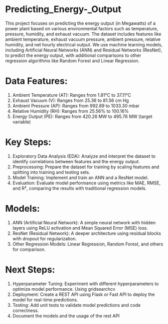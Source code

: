 # Predicting_Energy-_Output
This project focuses on predicting the energy output (in Megawatts) of a power plant based on various environmental factors such as temperature, pressure, humidity, and exhaust vacuum. The dataset includes features like ambient temperature, exhaust vacuum pressure, ambient pressure, relative humidity, and net hourly electrical output. We use machine learning models, including Artificial Neural Networks (ANN) and Residual Networks (ResNet), to predict the energy output, with additional comparisons to other regression algorithms like Random Forest and Linear Regression.

# Data Features:
1. Ambient Temperature (AT): Ranges from 1.81°C to 37.11°C
2. Exhaust Vacuum (V): Ranges from 25.36 to 81.56 cm Hg
3. Ambient Pressure (AP): Ranges from 992.89 to 1033.30 mbar
4. Relative Humidity (RH): Ranges from 25.56% to 100.16%
5. Energy Output (PE): Ranges from 420.26 MW to 495.76 MW (target variable)

# Key Steps:
1. Exploratory Data Analysis (EDA): Analyze and interpret the dataset to identify correlations between features and the energy output.
2. Preprocessing: Prepare the dataset for training by scaling features and splitting into training and testing sets.
3. Model Training: Implement and train an ANN and a ResNet model.
4. Evaluation: Evaluate model performance using metrics like MAE, RMSE, and R², comparing the results with traditional regression models.

# Models:
1. ANN (Artificial Neural Network): A simple neural network with hidden layers using ReLU activation and Mean Squared Error (MSE) loss.
2. ResNet (Residual Network): A deeper architecture using residual blocks with dropout for regularization.
3. Other Regression Models: Linear Regression, Random Forest, and others for comparison.

# Next Steps:
1. Hyperparameter Tuning: Experiment with different hyperparameters to optimize model performance. Using gridsearchcv
2. Deployment: Create a REST API using Flask or Fast API to deploy the model for real-time predictions.
3. Testing: Add unit tests to validate model predictions and code correctness.
4. Document the models and the usage of the rest API
